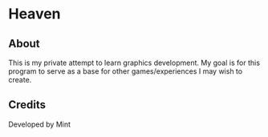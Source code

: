 # Heaven

## About
This is my private attempt to learn graphics development. 
My goal is for this program to serve as a base for other games/experiences I may wish to create.

## Credits
Developed by Mint

